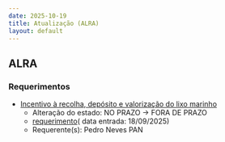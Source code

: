 ```yaml
---
date: 2025-10-19
title: Atualização (ALRA)
layout: default
---
```

## ALRA

### Requerimentos

* [Incentivo à recolha, depósito e valorização do lixo marinho](http://base.alra.pt:82/4DACTION/w_pesquisa_registo/4/8951)
  * Alteração do estado: NO PRAZO → FORA DE PRAZO
  * [requerimento](http://base.alra.pt:82/Doc_Req/XIIIreque417.pdf)( data entrada: 18/09/2025)
  * Requerente(s): Pedro Neves PAN
